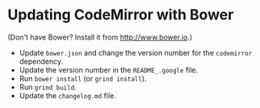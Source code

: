 # Updating CodeMirror with Bower

(Don't have Bower? Install it from http://www.bower.io.)

- Update `bower.json` and change the version number for the `codemirror`
  dependency.
- Update the version number in the `README_.google` file.
- Run `bower install` (or `grind install`).
- Run `grind build`.
- Update the `changelog.md` file.
